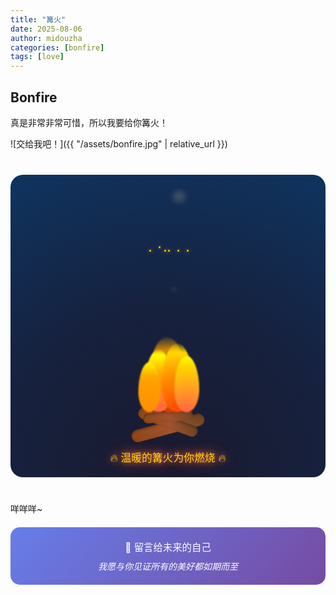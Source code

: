 ```yaml
---
title: "篝火"
date: 2025-08-06
author: midouzha
categories: [bonfire]
tags: [love]
---
```


## Bonfire

  真是非常非常可惜，所以我要给你篝火！

  ![交给我吧！]({{ "/assets/bonfire.jpg" | relative_url }})

  <!-- 篝火动画容器 -->
  <div class="bonfire-container">
    <div class="bonfire-scene">
      <!-- 木材 -->
      <div class="logs">
        <div class="log log1"></div>
        <div class="log log2"></div>
        <div class="log log3"></div>
      </div>
      <!-- 火焰 -->
      <div class="flames">
        <div class="flame flame1"></div>
        <div class="flame flame2"></div>
        <div class="flame flame3"></div>
        <div class="flame flame4"></div>
        <div class="flame flame5"></div>
      </div>
      <!-- 火花 -->
      <div class="sparks">
        <div class="spark spark1"></div>
        <div class="spark spark2"></div>
        <div class="spark spark3"></div>
        <div class="spark spark4"></div>
        <div class="spark spark5"></div>
        <div class="spark spark6"></div>
      </div>
      <!-- 烟雾 -->
      <div class="smoke">
        <div class="smoke-particle smoke1"></div>
        <div class="smoke-particle smoke2"></div>
        <div class="smoke-particle smoke3"></div>
      </div>
    </div>
    <div class="bonfire-text">🔥 温暖的篝火为你燃烧 🔥</div>
  </div>

<style>
.bonfire-container {
  display: flex;
  flex-direction: column;
  align-items: center;
  margin: 40px 0;
  padding: 20px;
  background: radial-gradient(circle at center bottom, #1a1a2e 0%, #16213e 50%, #0f3460 100%);
  border-radius: 20px;
  position: relative;
  overflow: hidden;
}

.bonfire-scene {
  position: relative;
  width: 300px;
  height: 400px;
  display: flex;
  align-items: flex-end;
  justify-content: center;
}

/* 木材样式 */
.logs {
  position: absolute;
  bottom: 0;
  width: 100%;
  height: 60px;
  z-index: 1;
}

.log {
  position: absolute;
  background: linear-gradient(45deg, #8B4513 0%, #A0522D 50%, #654321 100%);
  border-radius: 15px;
  box-shadow: inset 0 2px 4px rgba(0,0,0,0.3);
}

.log1 {
  width: 120px;
  height: 20px;
  bottom: 5px;
  left: 50%;
  transform: translateX(-50%) rotate(-15deg);
}

.log2 {
  width: 100px;
  height: 18px;
  bottom: 15px;
  left: 50%;
  transform: translateX(-50%) rotate(20deg);
}

.log3 {
  width: 80px;
  height: 16px;
  bottom: 25px;
  left: 50%;
  transform: translateX(-50%) rotate(-5deg);
}

/* 火焰样式 */
.flames {
  position: absolute;
  bottom: 40px;
  width: 100%;
  height: 200px;
  z-index: 2;
}

.flame {
  position: absolute;
  bottom: 0;
  border-radius: 50% 50% 50% 50% / 60% 60% 40% 40%;
  animation: flicker 2s ease-in-out infinite alternate;
  filter: blur(1px);
}

.flame1 {
  width: 60px;
  height: 120px;
  left: 50%;
  transform: translateX(-50%);
  background: radial-gradient(circle at center bottom, #ff4500 0%, #ff6347 40%, #ffa500 80%, transparent 100%);
  animation-delay: 0s;
}

.flame2 {
  width: 45px;
  height: 100px;
  left: 45%;
  transform: translateX(-50%);
  background: radial-gradient(circle at center bottom, #ff6347 0%, #ffa500 60%, #ffff00 90%, transparent 100%);
  animation-delay: 0.3s;
}

.flame3 {
  width: 50px;
  height: 110px;
  left: 55%;
  transform: translateX(-50%);
  background: radial-gradient(circle at center bottom, #ff4500 0%, #ff8c00 50%, #ffd700 85%, transparent 100%);
  animation-delay: 0.6s;
}

.flame4 {
  width: 35px;
  height: 80px;
  left: 40%;
  transform: translateX(-50%);
  background: radial-gradient(circle at center bottom, #ff8c00 0%, #ffa500 70%, #ffff00 100%);
  animation-delay: 0.9s;
}

.flame5 {
  width: 40px;
  height: 90px;
  left: 60%;
  transform: translateX(-50%);
  background: radial-gradient(circle at center bottom, #ff6347 0%, #ffd700 80%, #ffff00 100%);
  animation-delay: 1.2s;
}

@keyframes flicker {
  0% {
    transform: translateX(-50%) scale(1) rotate(-2deg);
    opacity: 0.8;
  }
  25% {
    transform: translateX(-50%) scale(1.1) rotate(1deg);
    opacity: 0.9;
  }
  50% {
    transform: translateX(-50%) scale(0.95) rotate(-1deg);
    opacity: 0.85;
  }
  75% {
    transform: translateX(-50%) scale(1.05) rotate(2deg);
    opacity: 0.95;
  }
  100% {
    transform: translateX(-50%) scale(1) rotate(-1deg);
    opacity: 0.9;
  }
}

/* 火花样式 */
.sparks {
  position: absolute;
  bottom: 100px;
  width: 100%;
  height: 200px;
  z-index: 3;
}

.spark {
  position: absolute;
  width: 3px;
  height: 3px;
  background: #ffd700;
  border-radius: 50%;
  box-shadow: 0 0 6px #ffa500;
  animation: sparkle 3s ease-out infinite;
}

.spark1 { left: 45%; animation-delay: 0s; }
.spark2 { left: 55%; animation-delay: 0.5s; }
.spark3 { left: 40%; animation-delay: 1s; }
.spark4 { left: 60%; animation-delay: 1.5s; }
.spark5 { left: 50%; animation-delay: 2s; }
.spark6 { left: 48%; animation-delay: 2.5s; }

@keyframes sparkle {
  0% {
    transform: translateY(0) scale(1);
    opacity: 1;
  }
  50% {
    transform: translateY(-100px) scale(0.8);
    opacity: 0.7;
  }
  100% {
    transform: translateY(-200px) scale(0.3);
    opacity: 0;
  }
}

/* 烟雾样式 */
.smoke {
  position: absolute;
  top: 0;
  width: 100%;
  height: 150px;
  z-index: 1;
}

.smoke-particle {
  position: absolute;
  width: 30px;
  height: 30px;
  background: radial-gradient(circle, rgba(128,128,128,0.3) 0%, transparent 70%);
  border-radius: 50%;
  animation: smoke-rise 6s ease-out infinite;
  filter: blur(2px);
}

.smoke1 {
  left: 48%;
  animation-delay: 0s;
}

.smoke2 {
  left: 52%;
  animation-delay: 2s;
}

.smoke3 {
  left: 50%;
  animation-delay: 4s;
}

@keyframes smoke-rise {
  0% {
    transform: translateY(150px) scale(0.5);
    opacity: 0.6;
  }
  50% {
    transform: translateY(75px) scale(1) translateX(20px);
    opacity: 0.4;
  }
  100% {
    transform: translateY(0) scale(1.5) translateX(-20px);
    opacity: 0;
  }
}

.bonfire-text {
  margin-top: 20px;
  color: #ffd700;
  font-size: 1.2em;
  text-align: center;
  text-shadow: 0 0 10px #ff6347;
  animation: glow 2s ease-in-out infinite alternate;
}

@keyframes glow {
  from {
    text-shadow: 0 0 10px #ff6347, 0 0 20px #ff6347;
  }
  to {
    text-shadow: 0 0 20px #ff6347, 0 0 30px #ffa500, 0 0 40px #ffa500;
  }
}

/* 移动端适配 */
@media (max-width: 768px) {
  .bonfire-scene {
    width: 250px;
    height: 320px;
  }
  
  .flame1 { width: 50px; height: 100px; }
  .flame2 { width: 38px; height: 80px; }
  .flame3 { width: 42px; height: 90px; }
  .flame4 { width: 30px; height: 65px; }
  .flame5 { width: 35px; height: 75px; }
  
  .bonfire-text {
    font-size: 1em;
  }
}
</style>

咩咩咩~

<div style="text-align: center; padding: 20px; background: linear-gradient(135deg, #667eea 0%, #764ba2 100%); border-radius: 15px; color: white; margin: 20px 0;">
  <p style="margin: 0; font-size: 1.1em;">💌 留言给未来的自己</p>
  <p style="margin: 10px 0 0 0; font-style: italic;">我愿与你见证所有的美好都如期而至</p>
</div>
